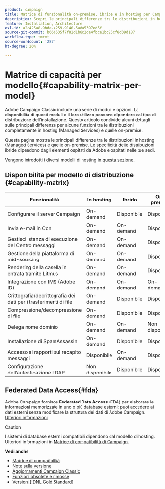 ```yaml
---
product: campaign
title: Matrice di funzionalità on-premise, ibride e in hosting per Campaign
description: Scopri le principali differenze tra le distribuzioni in hosting e quelle on-premise
feature: Installation, Architecture
exl-id: a2c425a8-9bde-4259-9140-5ada5397ed5f
source-git-commit: b666535f7f82d1b8c2da4fbce1bc25cf8d39d187
workflow-type: tm+mt
source-wordcount: '287'
ht-degree: 26%

---
```


# Matrice di capacità per modello{#capability-matrix-per-model}



 Adobe Campaign Classic include una serie di moduli e opzioni. La disponibilità di questi moduli e il loro utilizzo possono dipendere dal tipo di distribuzione dell’installazione. Questo articolo condivide alcuni dettagli sulle principali differenze per alcune funzioni tra le distribuzioni completamente in hosting (Managed Services) e quelle on-premise.

Questa pagina mostra le principali differenze tra le distribuzioni in hosting (Managed Services) e quelle on-premise. Le specificità delle distribuzioni ibride dipendono dagli elementi ospitati da Adobe e ospitati nelle tue sedi.

Vengono introdotti i diversi modelli di hosting [in questa sezione](../../installation/using/hosting-models.md).

## Disponibilità per modello di distribuzione {#capability-matrix}

| Funzionalità | In hosting | Ibrido | On-premise | Dettagli |
|-----------------------------------------------|------------------|-----------|---------------|-----------------------------------------------------------------------------------------------------------------------------------------------------------------------------------------------------------------------|
| Configurare il server Campaign | On-demand | Disponibile | Disponibile | [Ulteriori informazioni](../../installation/using/the-server-configuration-file.md) |
| Invia e-mail in Ccn | On-demand | On-demand | Disponibile | [Ulteriori informazioni](../../installation/using/email-archiving.md) |
| Gestisci istanza di esecuzione del Centro messaggi | On-demand | On-demand | Disponibile | [Ulteriori informazioni](../../message-center/using/about-transactional-messaging.md) |
| Gestione della piattaforma di mid-sourcing | On-demand | On-demand | Disponibile | [Ulteriori informazioni](../../installation/using/mid-sourcing-server.md) |
| Rendering della casella in entrata tramite Litmus | On-demand | On-demand | Disponibile | [Ulteriori informazioni](../../delivery/using/inbox-rendering.md) |
| Integrazione con IMS (Adobe ID) | On-demand | On-demand | On-demand | [Ulteriori informazioni](../../integrations/using/about-adobe-id.md) |
| Crittografia/decrittografia dei dati per i trasferimenti di file | On-demand | Disponibile | Disponibile | [Ulteriori informazioni](../../platform/using/unzip-decrypt.md) |
| Compressione/decompressione di file | On-demand | Disponibile | Disponibile | [Ulteriori informazioni](../../platform/using/unzip-decrypt.md) |
| Delega nome dominio | On-demand | On-demand | Non disponibile | [Ulteriori informazioni](https://experienceleague.adobe.com/docs/control-panel/using/subdomains-and-certificates/setting-up-new-subdomain.html?lang=it) |
| Installazione di SpamAssassin | On-demand | Disponibile | Disponibile | [Ulteriori informazioni](../../delivery/using/spamassassin.md) |
| Accesso ai rapporti sul recapito messaggi | Disponibile | On-demand | Disponibile | [Ulteriori informazioni](../../delivery/using/monitoring-deliverability.md) |
| Configurazione dell’autenticazione LDAP | Non disponibile | Disponibile | Disponibile | [Ulteriori informazioni](../../installation/using/connecting-through-ldap.md) |


## Federated Data Access{#fda}

Adobe Campaign fornisce **Federated Data Access** (FDA) per elaborare le informazioni memorizzate in uno o più database esterni: puoi accedere ai dati esterni senza modificare la struttura dei dati di Adobe Campaign. [Ulteriori informazioni](../../installation/using/about-fda.md)

>[!CAUTION]
>
>I sistemi di database esterni compatibili dipendono dal modello di hosting. Ulteriori informazioni in [Matrice di compatibilità di Campaign](../../rn/using/compatibility-matrix.md).
>

**Vedi anche**

* [Matrice di compatibilità](../../rn/using/compatibility-matrix.md)
* [Note sulla versione](../../rn/using/latest-release.md)
* [Aggiornamenti Campaign Classic](../../rn/using/rn-overview.md)
* [Funzioni obsolete e rimosse](../../rn/using/deprecated-features.md)
* [Versioni [!DNL Gold Standard]](../../rn/using/gold-standard.md)
